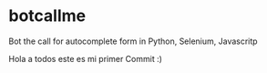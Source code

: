 # botcallme
Bot the call for autocomplete form in Python, Selenium, Javascritp 

Hola a todos este es mi primer Commit :)

